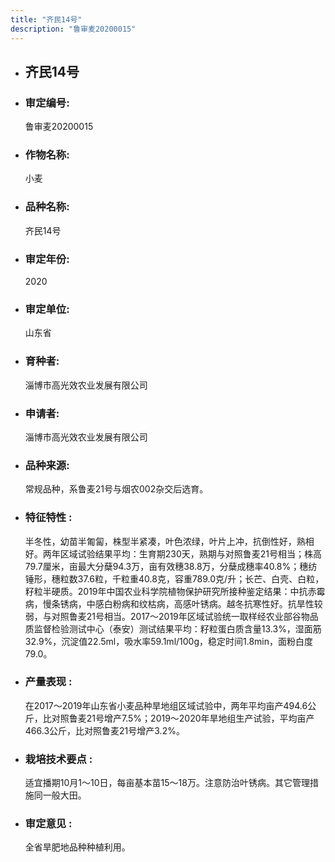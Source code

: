 ```yaml
---
title: "齐民14号"
description: "鲁审麦20200015"
---
```

* ## 齐民14号
* ###  审定编号:  
   鲁审麦20200015

*  ### 作物名称:  
   小麦

*   ###  品种名称: 
    齐民14号

*   ### 审定年份: 
    2020

*   ### 审定单位:  
    山东省

*   ### 育种者:  
    淄博市高光效农业发展有限公司

*   ### 申请者:  
    淄博市高光效农业发展有限公司

*   ### 品种来源:  
    常规品种，系鲁麦21号与烟农002杂交后选育。

*   ### 特征特性 : 
    半冬性，幼苗半匍匐，株型半紧凑，叶色浓绿，叶片上冲，抗倒性好，熟相好。两年区域试验结果平均：生育期230天，熟期与对照鲁麦21号相当；株高79.7厘米，亩最大分蘖94.3万，亩有效穗38.8万，分蘖成穗率40.8%；穗纺锤形，穗粒数37.6粒，千粒重40.8克，容重789.0克/升；长芒、白壳、白粒，籽粒半硬质。2019年中国农业科学院植物保护研究所接种鉴定结果：中抗赤霉病，慢条锈病，中感白粉病和纹枯病，高感叶锈病。越冬抗寒性好。抗旱性较弱，与对照鲁麦21号相当。2017～2019年区域试验统一取样经农业部谷物品质监督检验测试中心（泰安）测试结果平均：籽粒蛋白质含量13.3%，湿面筋32.9%，沉淀值22.5ml，吸水率59.1ml/100g，稳定时间1.8min，面粉白度79.0。

*   ### 产量表现 : 
    在2017～2019年山东省小麦品种旱地组区域试验中，两年平均亩产494.6公斤，比对照鲁麦21号增产7.5%；2019～2020年旱地组生产试验，平均亩产466.3公斤，比对照鲁麦21号增产3.2%。

*   ### 栽培技术要点 : 
    适宜播期10月1～10日，每亩基本苗15～18万。注意防治叶锈病。其它管理措施同一般大田。

*   ### 审定意见 : 
    全省旱肥地品种种植利用。
